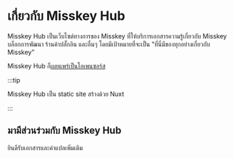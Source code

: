 # เกี่ยวกับ Misskey Hub

Misskey Hub เป็นเว็บไซต์ทางการของ Misskey ที่ให้บริการเอกสารความรู้เกี่ยวกับ Misskey บล็อกการพัฒนา ร้านค้าปลั๊กอิน และอื่นๆ
โดยมีเป้าหมายที่จะเป็น “ที่นี่มีของทุกอย่างเกี่ยวกับ Misskey”

Misskey Hub ก็[เผยแพร่เป็นโอเพนซอร์ส](https://github.com/misskey-dev/misskey-hub)

:::tip

Misskey Hub เป็น static site สร้างด้วย Nuxt

:::

## มามีส่วนร่วมกับ Misskey Hub

ยินดีรับเอกสารและคำแปลเพิ่มเติม
